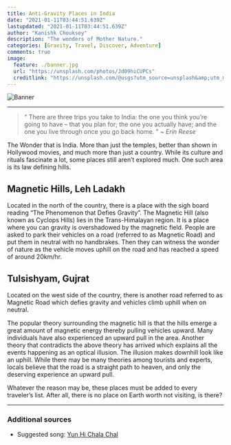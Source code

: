 ```yaml
---
title: Anti-Gravity Places in India
date: "2021-01-11T03:44:51.639Z"
lastupdated: "2021-01-11T03:44:51.639Z"
author: "Kanishk Chouksey"
description: "The wonders of Mother Nature."
categories: [Gravity, Travel, Discover, Adventure]
comments: true
image:
  feature: ./banner.jpg
  url: "https://unsplash.com/photos/Jd09hiCUPCs"
  creditlink: "https://unsplash.com/@usgs?utm_source=unsplash&amp;utm_medium=referral&amp;utm_content=creditCopyText"
---
```


![Banner](./banner.jpg)

---

> “ There are three trips you take to India: the one you think you’re going to have – that you plan for; the one you actually have; and the one you live through once you go back home. ”
> _~ Erin Reese_

The Wonder that is India. More than just the temples, better than shown in Hollywood movies, and much more than just a country. While its culture and rituals fascinate a lot, some places still aren’t explored much. One such area is its law defining hills.

## Magnetic Hills, Leh Ladakh
Located in the north of the country, there is a place with the sigh board reading “The Phenomenon that Defies Gravity”. The Magnetic Hill (also known as Cyclops Hills) lies in the Trans-Himalayan region. It is a place where you can gravity is overshadowed by the magnetic field. People are asked to park their vehicles on a road (referred to as Magnetic Road) and put them in neutral with no handbrakes. Then they can witness the wonder of nature as the vehicle moves uphill on the road and has reached a speed of around 20km/hr.

## Tulsishyam, Gujrat
Located on the west side of the country, there is another road referred to as Magnetic Road which defies gravity and vehicles climb uphill when on neutral.


The popular theory surrounding the magnetic hill is that the hills emerge a great amount of magnetic energy thereby pulling vehicles upward. Many individuals have also experienced an upward pull in the area. Another theory that contradicts the above theory has arrived which explains all the events happening as an optical illusion. The illusion makes downhill look like an uphill. While there may be many theories among tourists and experts, locals believe that the road is a straight path to heaven, and only the deserving experience an upward pull.

Whatever the reason may be, these places must be added to every traveler’s list. After all, there is no place on Earth worth not visiting, is there?

---
### Additional sources

- Suggested song: [Yun Hi Chala Chal](https://youtu.be/eEeX2QMlSlo)